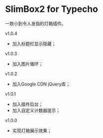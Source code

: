 SlimBox2 for Typecho
====================

一款小到令人发指的灯箱插件。

v1.0.4
* 加入标题栏显示隐藏；

v1.0.3
* 加入图片循环；

v1.0.2
* 加入Google CDN jQuery库；

v1.0.1
* 加入插件后台；
* 加入自定义计数器提示；

v1.0.0
* 实现灯箱展示效果；